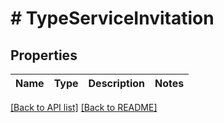 # # TypeServiceInvitation

## Properties

Name | Type | Description | Notes
------------ | ------------- | ------------- | -------------


[[Back to API list]](../../README.md#endpoints) [[Back to README]](../../README.md)
